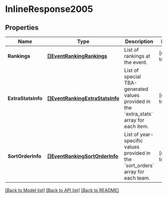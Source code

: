# InlineResponse2005

## Properties
Name | Type | Description | Notes
------------ | ------------- | ------------- | -------------
**Rankings** | [**[]EventRankingRankings**](Event_Ranking_rankings.md) | List of rankings at the event. | [default to null]
**ExtraStatsInfo** | [**[]EventRankingExtraStatsInfo**](Event_Ranking_extra_stats_info.md) | List of special TBA-generated values provided in the &#x60;extra_stats&#x60; array for each item. | [default to null]
**SortOrderInfo** | [**[]EventRankingSortOrderInfo**](Event_Ranking_sort_order_info.md) | List of year-specific values provided in the &#x60;sort_orders&#x60; array for each team. | [default to null]

[[Back to Model list]](../README.md#documentation-for-models) [[Back to API list]](../README.md#documentation-for-api-endpoints) [[Back to README]](../README.md)

